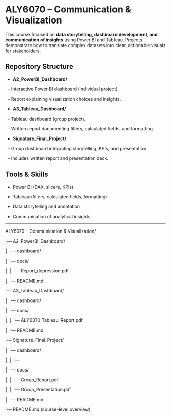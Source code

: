 # ALY6070 – Communication & Visualization



This course focused on **data storytelling, dashboard development, and communication of insights** using Power BI and Tableau. Projects demonstrate how to translate complex datasets into clear, actionable visuals for stakeholders.



## Repository Structure



- **A2_PowerBI_Dashboard/**

&nbsp; - Interactive Power BI dashboard (individual project).

&nbsp; - Report explaining visualization choices and insights.

- **A3_Tableau_Dashboard/**

&nbsp; - Tableau dashboard (group project).

&nbsp; - Written report documenting filters, calculated fields, and formatting.

- **Signature_Final_Project/**

&nbsp; - Group dashboard integrating storytelling, KPIs, and presentation.

&nbsp; - Includes written report and presentation deck.



## Tools & Skills

- Power BI (DAX, slicers, KPIs)

- Tableau (filters, calculated fields, formatting)

- Data storytelling and annotation

- Communication of analytical insights



---

ALY6070 – Communication & Visualization/

├─ A2_PowerBI_Dashboard/

│  ├─ dashboard/

│  ├─ docs/

│  │  └─ Report_depression.pdf

│  └─ README.md

├─ A3_Tableau_Dashboard/

│  ├─ dashboard/

│  ├─ docs/

│  │  └─ ALY6070_Tableau_Report.pdf

│  └─ README.md

├─ Signature_Final_Project/

│  ├─ dashboard/

│  │  └─ <group dashboard file>

│  ├─ docs/

│  │  ├─ Group_Report.pdf

│  │  └─ Group_Presentation.pdf

│  └─ README.md

└─ README.md   (course-level overview)



